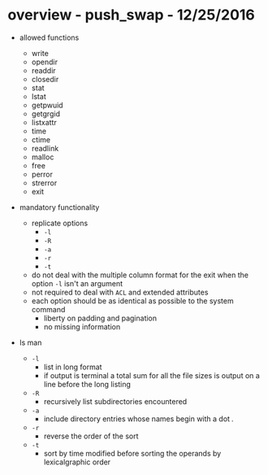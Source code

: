 # overview - push_swap - 12/25/2016



* allowed functions
	* write
	* opendir
	* readdir
	* closedir
	* stat
	* lstat
	* getpwuid
	* getgrgid
	* listxattr
	* time
	* ctime
	* readlink
	* malloc
	* free
	* perror
	* strerror
	* exit

* mandatory functionality
	* replicate options
		* `-l`
		* `-R`
		* `-a`
		* `-r`
		* `-t`
	* do not deal with the multiple column format for the exit when the option 	`-l` isn't an argument
	* not required to deal with `ACL` and extended attributes
	* each option should be as identical as possible to the system command
		* liberty on padding and pagination
		* no missing information	

* ls man
	* `-l`
		* list in long format
		* if output is terminal a total sum for all the file sizes is output on a line before the long listing
	* `-R`	
		* recursively list subdirectories encountered
	* `-a`
		* include directory entries whose names begin with a dot *.*
	* `-r`
		* reverse the order of the sort
	* `-t`
		* sort by time modified before sorting the operands by lexicalgraphic order








